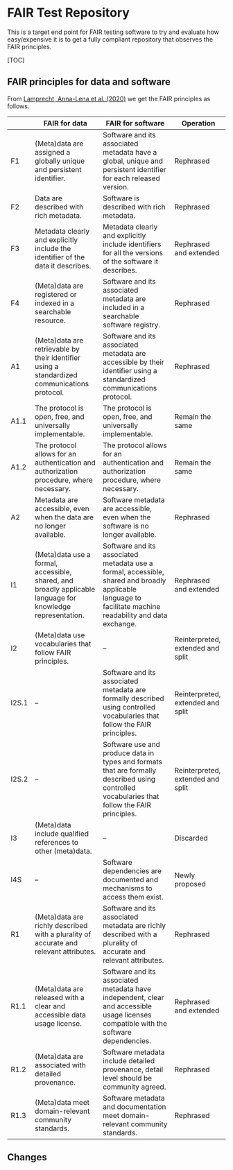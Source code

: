 # FAIR Test Repository

This is a target end point for FAIR testing software to try and evaluate how easy/expensive it is to get a fully compliant repository that observes the FAIR principles.

[TOC]

## FAIR principles for data and software

From [Lamprecht, Anna-Lena et al. (2020)](https://dx.doi.org/10.3233/DS-190026) we get the FAIR principles as follows.

|       | FAIR for data                                                | FAIR for software                                            | Operation                         |
| ----- | ------------------------------------------------------------ | ------------------------------------------------------------ | --------------------------------- |
| F1    | (Meta)data are assigned a globally unique and persistent identifier. | Software and its associated metadata have a global, unique and persistent identifier for each released version. | Rephrased                         |
| F2    | Data are described with rich metadata.                       | Software is described with rich metadata.                    | Rephrased                         |
| F3    | Metadata clearly and explicitly include the identifier of the data it describes. | Metadata clearly and explicitly include identifiers for all the versions of the software it describes. | Rephrased and extended            |
| F4    | (Meta)data are registered or indexed in a searchable resource. | Software and its associated metadata are included in a searchable software registry. | Rephrased                         |
| A1    | (Meta)data are retrievable by their identifier using a standardized communications protocol. | Software and its associated metadata are accessible by their identifier using a standardized communications protocol. | Rephrased                         |
| A1.1  | The protocol is open, free, and universally implementable.   | The protocol is open, free, and universally implementable.   | Remain the same                   |
| A1.2  | The protocol allows for an authentication and authorization procedure, where necessary. | The protocol allows for an authentication and authorization procedure, where necessary. | Remain the same                   |
| A2    | Metadata are accessible, even when the data are no longer available. | Software metadata are accessible, even when the software is no longer available. | Rephrased                         |
| I1    | (Meta)data use a formal, accessible, shared, and broadly applicable language for knowledge representation. | Software and its associated metadata use a formal, accessible, shared and broadly applicable language to facilitate machine readability and data exchange. | Rephrased and extended            |
| I2    | (Meta)data use vocabularies that follow FAIR principles.     | –                                                            | Reinterpreted, extended and split |
| I2S.1 | –                                                            | Software and its associated metadata are formally described using controlled vocabularies that follow the FAIR principles. | Reinterpreted, extended and split |
| I2S.2 | –                                                            | Software use and produce data in types and formats that are formally described using controlled vocabularies that follow the FAIR principles. | Reinterpreted, extended and split |
| I3    | (Meta)data include qualified references to other (meta)data. | –                                                            | Discarded                         |
| I4S   | –                                                            | Software dependencies are documented and mechanisms to access them exist. | Newly proposed                    |
| R1    | (Meta)data are richly described with a plurality of accurate and relevant attributes. | Software and its associated metadata are richly described with a plurality of accurate and relevant attributes. | Rephrased                         |
| R1.1  | (Meta)data are released with a clear and accessible data usage license. | Software and its associated metadata have independent, clear and accessible usage licenses compatible with the software dependencies. | Rephrased and extended            |
| R1.2  | (Meta)data are associated with detailed provenance.          | Software metadata include detailed provenance, detail level should be community agreed. | Rephrased                         |
| R1.3  | (Meta)data meet domain-relevant community standards.         | Software metadata and documentation meet domain-relevant community standards. | Rephrased                         |

## Changes
